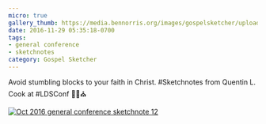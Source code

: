 ```yaml
---
micro: true
gallery_thumb: https://media.bennorris.org/images/gospelsketcher/uploads/2018/d0d74c28e5.jpg
date: 2016-11-29 05:35:18-0700
tags:
- general conference
- sketchnotes
category: Gospel Sketcher
---
```


Avoid stumbling blocks to your faith in Christ.
#Sketchnotes from Quentin L. Cook at #LDSConf ✍🏼⛪️

[![Oct 2016 general conference sketchnote 12](https://media.bennorris.org/images/gospelsketcher/uploads/2018/d0d74c28e5.jpg)](https://media.bennorris.org/images/gospelsketcher/uploads/2018/d0d74c28e5.jpg)
